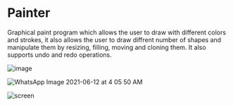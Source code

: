 # Painter
Graphical paint program which allows the user to draw with different colors and strokes, it also allows the user to draw diffrent number of shapes and manipulate them by resizing, filling, moving and cloning them. It also supports undo and redo operations. 

![image](https://user-images.githubusercontent.com/41492875/132782674-2f777635-4ae4-45be-b560-2b5a1dc1cde0.png)

![WhatsApp Image 2021-06-12 at 4 05 50 AM](https://user-images.githubusercontent.com/41492875/132787522-e38e14c9-e663-423b-9890-d738932d2b75.jpeg)

![screen](https://user-images.githubusercontent.com/41492875/132788122-ab423bb7-a12c-46c9-a90c-c8a78626e492.png)
